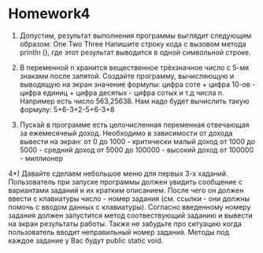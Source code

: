 # Homework4

1) Допустим, результат выполнения программы выглядит следующим образом:
One
Two
Three
Напишите строку кода с вызовом метода println (), где этот результат выводится в одной символьной строке.

2) В переменной n хранится вещественное трёхзначное число с 5-мя знаками после запятой. Создайте программу, вычисляющую и выводящую на экран значение формулы: цифра соте + цифра 10-ов - цифра единиц + цифра десятых - цифра сотых и т.д числа n.
Например есть число 563,25638. Нам надо будет вычислить такую формулу: 5+6-3+2-5+6-3+8

3) Пускай в программе есть целочисленная переменная отвечающая за ежемесячеый доход.
Необходимо в зависимости от дохода вывести на экран:
от 0 до 1000 - критически малый доход
от 1000 до 5000 - средний доход
от 5000 до 100000 - высокий доход
от 100000 - миллионер

4*)  Давайте сделаем небольшое меню для первых 3-х хаданий.
Пользователь при запуске программы должен увидить сообщение с вариантами заданий и их кратким описанием. После чего он должен ввести с клавиатуры число - номер задания (см. ссылки - они должны помочь с вводом данных с клавиатуры). Согласно введенному номеру задания должен запустится метод соотвествующий заданию и вывести на экран результаты работы. Также не забудьте про ситуацию когда пользователь вводит неправильный номер задания. Методы под каждое задание у Вас будут public static void.
